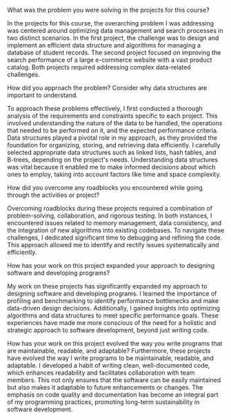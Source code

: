 What was the problem you were solving in the projects for this course?

In the projects for this course, the overarching problem I was addressing was centered around optimizing data management and search processes in two distinct scenarios. In the first project, the challenge was to design and implement an efficient data structure and algorithms for managing a database of student records. The second project focused on improving the search performance of a large e-commerce website with a vast product catalog. Both projects required addressing complex data-related challenges.

How did you approach the problem? Consider why data structures are important to understand.

To approach these problems effectively, I first conducted a thorough analysis of the requirements and constraints specific to each project. This involved understanding the nature of the data to be handled, the operations that needed to be performed on it, and the expected performance criteria. Data structures played a pivotal role in my approach, as they provided the foundation for organizing, storing, and retrieving data efficiently. I carefully selected appropriate data structures such as linked lists, hash tables, and B-trees, depending on the project's needs. Understanding data structures was vital because it enabled me to make informed decisions about which ones to employ, taking into account factors like time and space complexity.

How did you overcome any roadblocks you encountered while going through the activities or project?

Overcoming roadblocks during these projects required a combination of problem-solving, collaboration, and rigorous testing. In both instances, I encountered issues related to memory management, data consistency, and the integration of new algorithms into existing codebases. To navigate these challenges, I dedicated significant time to debugging and refining the code. This approach allowed me to identify and rectify issues systematically and efficiently.

How has your work on this project expanded your approach to designing software and developing programs?

My work on these projects has significantly expanded my approach to designing software and developing programs. I learned the importance of profiling and benchmarking to identify performance bottlenecks and make data-driven design decisions. Additionally, I gained insights into optimizing algorithms and data structures to meet specific performance goals. These experiences have made me more conscious of the need for a holistic and strategic approach to software development, beyond just writing code.

How has your work on this project evolved the way you write programs that are maintainable, readable, and adaptable?
Furthermore, these projects have evolved the way I write programs to be maintainable, readable, and adaptable. I developed a habit of writing clean, well-documented code, which enhances readability and facilitates collaboration with team members. This not only ensures that the software can be easily maintained but also makes it adaptable to future enhancements or changes. The emphasis on code quality and documentation has become an integral part of my programming practices, promoting long-term sustainability in software development.
